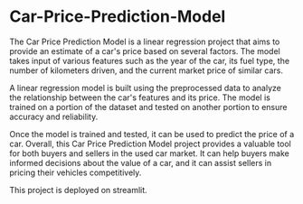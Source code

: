 # Car-Price-Prediction-Model

The Car Price Prediction Model is a linear regression project that aims to provide an estimate of a car's price based on several factors. The model takes input of various features such as the year of the car, its fuel type, the number of kilometers driven, and the current market price of similar cars.

A linear regression model is built using the preprocessed data to analyze the relationship between the car's features and its price. The model is trained on a portion of the dataset and tested on another portion to ensure accuracy and reliability.

Once the model is trained and tested, it can be used to predict the price of a car.
Overall, this Car Price Prediction Model project provides a valuable tool for both buyers and sellers in the used car market. It can help buyers make informed decisions about the value of a car, and it can assist sellers in pricing their vehicles competitively.

This project is deployed on streamlit.
